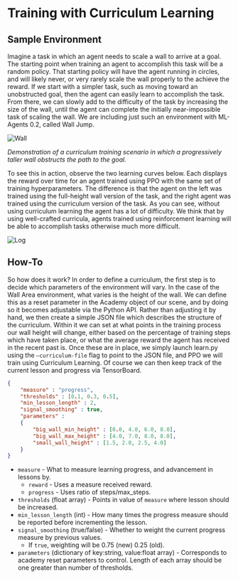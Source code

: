 # Training with Curriculum Learning

## Sample Environment

Imagine a task in which an agent needs to scale a wall to arrive at a goal. The starting 
point when training an agent to accomplish this task will be a random policy. That 
starting policy will have the agent running in circles, and will likely never, or very 
rarely scale the wall properly to the achieve the reward. If we start with a simpler 
task, such as moving toward an unobstructed goal, then the agent can easily learn to 
accomplish the task. From there, we can slowly add to the difficulty of the task by 
increasing the size of the wall, until the agent can complete the initially 
near-impossible task of scaling the wall. We are including just such an environment with 
ML-Agents 0.2, called Wall Jump.

![Wall](images/curriculum.png)

_Demonstration of a curriculum training scenario in which a progressively taller wall 
obstructs the path to the goal._
 
To see this in action, observe the two learning curves below. Each displays the reward 
over time for an agent trained using PPO with the same set of training hyperparameters. 
The difference is that the agent on the left was trained using the full-height wall 
version of the task, and the right agent was trained using the curriculum version of 
the task. As you can see, without using curriculum learning the agent has a lot of 
difficulty. We think that by using well-crafted curricula, agents trained using 
reinforcement learning will be able to accomplish tasks otherwise much more difficult. 
 
![Log](images/curriculum_progress.png)

## How-To
 
So how does it work? In order to define a curriculum, the first step is to decide which 
parameters of the environment will vary. In the case of the Wall Area environment, what 
varies is the height of the wall. We can define this as a reset parameter in the Academy 
object of our scene, and by doing so it becomes adjustable via the Python API. Rather 
than adjusting it by hand, we then create a simple JSON file which describes the 
structure of the curriculum. Within it we can set at what points in the training process 
our wall height will change, either based on the percentage of training steps which have 
taken place, or what the average reward the agent has received in the recent past is. 
Once these are in place, we simply launch learn.py using the `–curriculum-file` flag to 
point to the JSON file, and PPO we will train using Curriculum Learning. Of course we can 
then keep track of the current lesson and progress via TensorBoard.


```json
{
    "measure" : "progress",
    "thresholds" : [0.1, 0.3, 0.5],
    "min_lesson_length" : 2,
    "signal_smoothing" : true, 
    "parameters" : 
    {
        "big_wall_min_height" : [0.0, 4.0, 6.0, 8.0],
        "big_wall_max_height" : [4.0, 7.0, 8.0, 8.0],
        "small_wall_height" : [1.5, 2.0, 2.5, 4.0]
    }
}
```

* `measure` - What to measure learning progress, and advancement in lessons by.
    * `reward` - Uses a measure received reward. 
    * `progress` - Uses ratio of steps/max_steps.
* `thresholds` (float array) - Points in value of `measure` where lesson should be increased.
* `min_lesson_length` (int) - How many times the progress measure should be reported before 
incrementing the lesson.
* `signal_smoothing` (true/false) - Whether to weight the current progress measure by previous values.
    * If `true`, weighting will be 0.75 (new) 0.25 (old).
* `parameters` (dictionary of key:string, value:float array) - Corresponds to academy reset parameters to control. Length of each array
should be one greater than number of thresholds.
